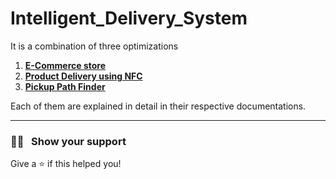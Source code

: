 # Intelligent_Delivery_System

It is a combination of three optimizations

1. [**E-Commerce store**](https://github.com/jithendra-varma/Intelligent_Delivery_System/tree/main/1.MANGOOD_E-Commerce_Store)
2. [**Product Delivery using NFC**](https://github.com/jithendra-varma/Intelligent_Delivery_System/tree/main/2.Product_Delivery_Using_NFC)
3. [**Pickup Path Finder**](https://github.com/jithendra-varma/Intelligent_Delivery_System/tree/main/3.Pickup_Path_Finder)

Each of them are explained in detail in their respective documentations.

---

### :man_astronaut: &nbsp; Show your support

Give a ⭐️ if this helped you!
